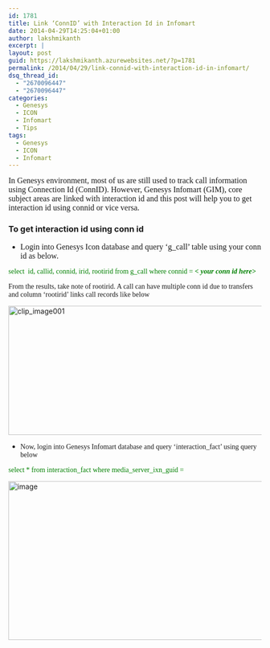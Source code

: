 ```yaml
---
id: 1781
title: Link ‘ConnID’ with Interaction Id in Infomart
date: 2014-04-29T14:25:04+01:00
author: lakshmikanth
excerpt: |
layout: post
guid: https://lakshmikanth.azurewebsites.net/?p=1781
permalink: /2014/04/29/link-connid-with-interaction-id-in-infomart/
dsq_thread_id:
  - "2670096447"
  - "2670096447"
categories:
  - Genesys
  - ICON
  - Infomart
  - Tips
tags:
  - Genesys
  - ICON
  - Infomart
---
```

<font size="3" face="Calibri">In Genesys environment, most of us are still used to track call information using Connection Id (ConnID). However, Genesys Infomart (GIM), core subject areas are linked with interaction id and this post will help you to get interaction id using connid or vice versa.</font>

### To get interaction id using conn id

  * <font size="3" face="Calibri">Login into Genesys Icon database and query ‘g_call’ table using your conn id as below. </font>

<font color="#008000" face="Calibri">select&nbsp; id, callid, connid, irid, rootirid from g_call where connid = <strong><em>< your conn id here></em></strong></font>

<font face="Calibri">From the results, take note of rootirid. A call can have multiple conn id due to transfers and column ‘rootirid’ links call records like below</font>

[<img title="clip_image001" style="display: inline" alt="clip_image001" src="http://localhost/newlakshmikanth3/wp-content/uploads/2014/04/clip_image001_thumb2.jpg" width="769" height="257" />](http://localhost/newlakshmikanth3/wp-content/uploads/2014/04/clip_image0012.jpg)

  * <font face="Calibri">Now, login into Genesys Infomart database and query ‘interaction_fact’ using query below</font>

<font color="#008000" face="Calibri">select * from interaction_fact where media_server_ixn_guid = <strong><em><your root irid here></em></strong></font>

[<img title="image" style="border-top: 0px; border-right: 0px; background-image: none; border-bottom: 0px; padding-top: 0px; padding-left: 0px; border-left: 0px; display: inline; padding-right: 0px" border="0" alt="image" src="http://localhost/newlakshmikanth3/wp-content/uploads/2014/04/image_thumb.png" width="701" height="316" />](http://localhost/newlakshmikanth3/wp-content/uploads/2014/04/image.png)<font face="Calibri"></font>